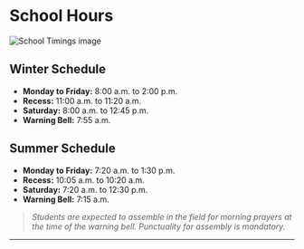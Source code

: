 # School Hours

![School Timings image](/images/SchoolTiming.JPG?url)

## Winter Schedule

- **Monday to Friday:** 8:00 a.m. to 2:00 p.m.
- **Recess:** 11:00 a.m. to 11:20 a.m.
- **Saturday:** 8:00 a.m. to 12:45 p.m.
- **Warning Bell:** 7:55 a.m.

## Summer Schedule

- **Monday to Friday:** 7:20 a.m. to 1:30 p.m.
- **Recess:** 10:05 a.m. to 10:20 a.m.
- **Saturday:** 7:20 a.m. to 12:30 p.m.
- **Warning Bell:** 7:15 a.m.

> *Students are expected to assemble in the field for morning prayers at the time of the warning bell. Punctuality for assembly is mandatory.*

---
